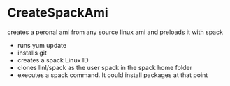 # CreateSpackAmi

creates a peronal ami from any source linux ami and preloads it with spack  

 - runs yum update   
 - installs git    
 - creates a spack Linux ID    
 - clones llnl/spack as the user spack in the spack home folder     
 - executes a spack command. It could install packages at that point      

